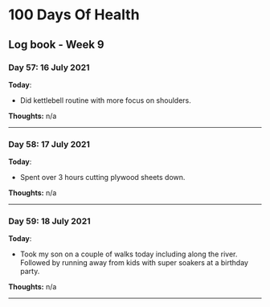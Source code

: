 # 100 Days Of Health

## Log book - Week 9

### Day 57: 16 July 2021

**Today**:

* Did kettlebell routine with more focus on shoulders.

**Thoughts:** n/a

---

### Day 58: 17 July 2021

**Today**:

* Spent over 3 hours cutting plywood sheets down.

**Thoughts:** n/a

---

### Day 59: 18 July 2021

**Today**:

* Took my son on a couple of walks today including along the river. Followed by running away from kids with super soakers at a birthday party.

**Thoughts:** n/a

---
